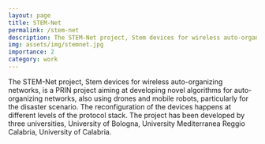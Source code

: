 ```yaml
---
layout: page
title: STEM-Net
permalink: /stem-net
description: The STEM-Net project, Stem devices for wireless auto-organizing networks, is a PRIN project aiming at developing novel algorithms for auto-organizing networks, also using drones and mobile robots, particularly for the disaster scenario.
img: assets/img/stemnet.jpg
importance: 2
category: work
---
```


The STEM-Net project, Stem devices for wireless auto-organizing networks, is a PRIN project aiming at developing novel algorithms for auto-organizing networks, also using drones and mobile robots, particularly for the disaster scenario. The reconfiguration of the devices happens at different levels of the protocol stack. The project has been developed by three universities, University of Bologna, University Mediterranea Reggio Calabria, University of Calabria.
